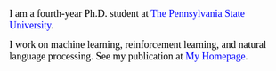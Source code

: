 <font face="Cambria Math" color=black size=4> I am a fourth-year Ph.D. student at <a href="https://ist.psu.edu/" style="text-decoration:none; color:blue;">The Pennsylvania State University</a>. 

I work on machine learning, reinforcement learning, and natural language processing.  See my publication at <a href="https://tengxiao1.github.io/" style="text-decoration:none; color:blue;">My Homepage</a>.</font>  






